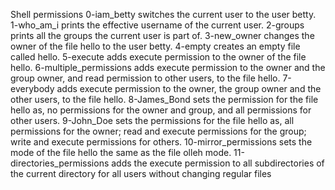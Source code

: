 Shell permissions
0-iam_betty switches the current user to the user betty.
1-who_am_i prints the effective username of the current user.
2-groups prints all the groups the current user is part of.
3-new_owner changes the owner of the file hello to the user betty.
4-empty creates an empty file called hello.
5-execute adds execute permission to the owner of the file hello.
6-multiple_permissions adds execute permission to the owner and the group owner, and read permission to other users, to the file hello.
7-everybody adds execute permission to the owner, the group owner and the other users, to the file hello.
8-James_Bond sets the permission for the file hello as, no permissions for the owner and group, and all permissions for other users.
9-John_Doe sets the permissions for the file hello as, all permissions for the owner; read and execute permissions for the group; write and execute permissions for others.
10-mirror_permissions sets the mode of the file hello the same as the file olleh mode.
11-directories_permissions adds the execute permission to all subdirectories of the current directory for all users without changing regular files

